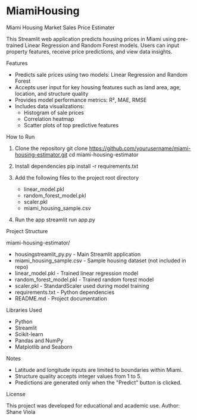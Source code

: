 # MiamiHousing
Miami Housing Market Sales Price Estimater

This Streamlit web application predicts housing prices in Miami using pre-trained Linear Regression and Random Forest models. Users can input property features, receive price predictions, and view data insights.

Features

- Predicts sale prices using two models: Linear Regression and Random Forest
- Accepts user input for key housing features such as land area, age, location, and structure quality
- Provides model performance metrics: R², MAE, RMSE
- Includes data visualizations:
  - Histogram of sale prices
  - Correlation heatmap
  - Scatter plots of top predictive features

How to Run

1. Clone the repository
   git clone https://github.com/yourusername/miami-housing-estimator.git
   cd miami-housing-estimator

2. Install dependencies
   pip install -r requirements.txt

3. Add the following files to the project root directory
   - linear_model.pkl
   - random_forest_model.pkl
   - scaler.pkl
   - miami_housing_sample.csv

4. Run the app
   streamlit run app.py

Project Structure

miami-housing-estimator/

- housingstreamlit_py.py - Main Streamlit application
- miami_housing_sample.csv - Sample housing dataset (not included in repo)
- linear_model.pkl - Trained linear regression model
- random_forest_model.pkl - Trained random forest model
- scaler.pkl - StandardScaler used during model training
- requirements.txt - Python dependencies
- README.md - Project documentation

Libraries Used

- Python
- Streamlit
- Scikit-learn
- Pandas and NumPy
- Matplotlib and Seaborn

Notes

- Latitude and longitude inputs are limited to boundaries within Miami.
- Structure quality accepts integer values from 1 to 5.
- Predictions are generated only when the "Predict" button is clicked.

License

This project was developed for educational and academic use.
Author: Shane Viola
